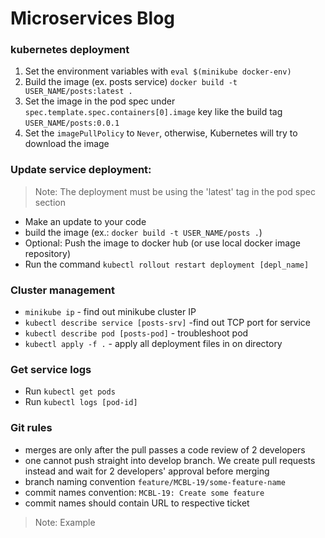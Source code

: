# Microservices Blog

### kubernetes deployment
1. Set the environment variables with `eval $(minikube docker-env)`
2. Build the image (ex. posts service) `docker build -t USER_NAME/posts:latest .`
3. Set the image in the pod spec under `spec.template.spec.containers[0].image` key like the build tag `USER_NAME/posts:0.0.1`
4. Set the `imagePullPolicy` to `Never`, otherwise, Kubernetes will try to download the image

### Update service deployment:
> Note: The deployment must be using the 'latest' tag in the pod spec section
- Make an update to your code
- build the image (ex.: `docker build -t USER_NAME/posts .`)
- Optional: Push the image to docker hub (or use local docker image repository)
- Run the command `kubectl rollout restart deployment [depl_name]`

### Cluster management
- `minikube ip` - find out minikube cluster IP
- `kubectl describe service [posts-srv]` -find out TCP port for service
- `kubectl describe pod [posts-pod]` - troubleshoot pod
- `kubectl apply -f .` - apply all deployment files in on directory

### Get service logs
- Run `kubectl get pods`
- Run `kubectl logs [pod-id]`

### Git rules
* merges are only after the pull passes a code review of 2 developers
* one cannot push straight into develop branch. We create pull requests instead and wait for 2 developers' approval before merging
* branch naming convention `feature/MCBL-19/some-feature-name`
* commit names convention: `MCBL-19: Create some feature`
* commit names should contain URL to respective ticket 
> Note: Example
